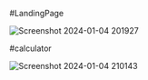 #LandingPage


![Screenshot 2024-01-04 201927](https://github.com/9saii/CODSOFT/assets/130141529/19ce8695-81e7-418f-911d-0d1f90f9a275)



#calculator


![Screenshot 2024-01-04 210143](https://github.com/9saii/CODSOFT/assets/130141529/e165b2f3-ea90-4917-a604-1b0753ad2f35)
